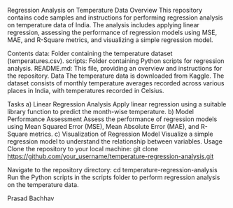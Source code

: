 Regression Analysis on Temperature Data
Overview
This repository contains code samples and instructions for performing regression analysis on temperature data of India. The analysis includes applying linear regression, assessing the performance of regression models using MSE, MAE, and R-Square metrics, and visualizing a simple regression model.

Contents
data: Folder containing the temperature dataset (temperatures.csv).
scripts: Folder containing Python scripts for regression analysis.
README.md: This file, providing an overview and instructions for the repository.
Data
The temperature data is downloaded from Kaggle. The dataset consists of monthly temperature averages recorded across various places in India, with temperatures recorded in Celsius.

Tasks
a) Linear Regression Analysis
Apply linear regression using a suitable library function to predict the month-wise temperature.
b) Model Performance Assessment
Assess the performance of regression models using Mean Squared Error (MSE), Mean Absolute Error (MAE), and R-Square metrics.
c) Visualization of Regression Model
Visualize a simple regression model to understand the relationship between variables.
Usage
Clone the repository to your local machine:
git clone https://github.com/your_username/temperature-regression-analysis.git

Navigate to the repository directory:
cd temperature-regression-analysis
Run the Python scripts in the scripts folder to perform regression analysis on the temperature data.

Prasad Bachhav
